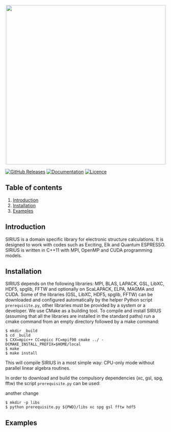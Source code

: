 <p align="center">
<img src="doc/images/sirius_logo.png" width="500">
</p>

[![GitHub Releases](https://img.shields.io/github/release/electronic-structure/sirius.svg)](https://github.com/electronic-structure/SIRIUS/releases)
[![Documentation](https://img.shields.io/badge/docs-doxygen-blue.svg)](https://electronic-structure.github.io/SIRIUS-doc)
[![Licence](https://img.shields.io/badge/license-BSD-blue.svg)](https://raw.githubusercontent.com/electronic-structure/SIRIUS/master/LICENSE)

## Table of contents
1. [Introduction](#introduction)
2. [Installation](#installation)
3. [Examples](#examples)

## Introduction
SIRIUS is a domain specific library for electronic structure calculations. It is designed to work with codes such as Exciting, Elk and Quantum ESPRESSO. SIRIUS is written in C++11 with MPI, OpenMP and CUDA programming models.

## Installation
SIRIUS depends on the following libraries: MPI, BLAS, LAPACK, GSL, LibXC, HDF5, spglib, FFTW and optionally on ScaLAPACK, ELPA, MAGMA and CUDA. Some of the libraries (GSL, LibXC, HDF5, spglib, FFTW) can be downloaded and configured automatically by the helper Python script ``prerequisite.py``, other libraries must be provided by a system or a developer. We use CMake as a building tool. To compile and install SIRIUS (assuming that all the libraries are installed in the standard paths) run a cmake command from an empty directory followed by a make command:
```console
$ mkdir _build
$ cd _build
$ CXX=mpic++ CC=mpicc FC=mpif90 cmake ../ -DCMAKE_INSTALL_PREFIX=$HOME/local
$ make
$ make install
```
This will compile SIRIUS in a most simple way: CPU-only mode without parallel linear algebra routines.

In order to download and build the compulsory dependencies (xc, gsl, spg, fftw)
the script `prerequisite.py` can be used:

another change

```console
$ mkdir -p libs
$ python prerequisite.py ${PWD}/libs xc spg gsl fftw hdf5
```

## Examples


